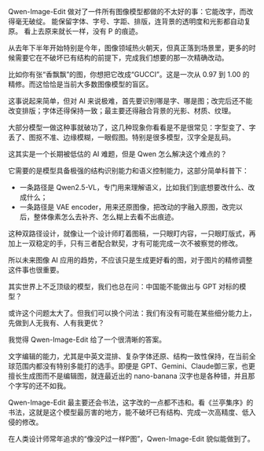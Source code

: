 Qwen-Image-Edit 做对了一件所有图像模型都做的不太好的事：它能改字，而改得毫无破绽。
能保留字体、字号、字距、排版，连背景的透明度和光影都自动复原。
看上去原来就长一样，没有 P 的痕迹。

从去年下半年开始特别是今年，图像领域热火朝天，但真正落到场景里，更多的时候需要它在不破坏已有结构的前提下，完成我们想要的那一次精确改动。

比如你有张“香飘飘”的图，你想把它改成“GUCCI”。这是一次从 0.97 到 1.00 的精修。而这恰恰是当前大多数图像模型的盲区。

这事说起来简单，但对 AI 来说极难，首先要识别哪是字、哪是图；改完后还不能改变排版；字体还得保持一致；最主要还得融合背景的光影、材质、纹理。

大部分模型一做这种事就破功了，这几种现象你看看是不是很常见：字型变了、字丢了、图抠不准、边缘模糊，一眼假图。特别是很多模型，汉字全是乱码。

这其实是一个长期被低估的 AI 难题，但是 Qwen 怎么解决这个难点的？

它需要的是模型具备极强的结构识别能力和语义控制能力，这部分简单科普下：
- 一条路径是 Qwen2.5-VL，专门用来理解语义，比如我们到底想要改什么、改成什么；
- 一条路径是 VAE encoder，用来还原图像，把改动的字融入原图，改完以后，整体像素怎么去补齐、怎么糊上去看不出痕迹。

这种双路径设计，就像让一个设计师盯着图稿，一只眼盯内容，一只眼盯版式，再加上一双稳定的手，只有三者配合默契，才有可能完成一次不被察觉的修改。

所以未来图像 AI 应用的趋势，不应该只是生成更好看的图，对于图片的精修调整这件事也很重要。

其实世界上不乏顶级的模型，我们也总在问：中国能不能做出与 GPT 对标的模型？

或许这个问题太大了。但我们可以换个问法：我们有没有可能在某些细分能力上，先做到人无我有、人有我更优？

我觉得 Qwen-Image-Edit 给了一个很清晰的答案。

文字编辑的能力，尤其是中英文混排、复杂字体还原、结构一致性保持，在当前全球范围内都没有特别多能打的选手。即便是 GPT、Gemini、Claude御三家，也更擅长生成图而不是编辑图，就连最近出的 nano-banana 汉字也是各种错，并且那个字写的还不如我。

Qwen-Image-Edit 最主要还会书法，这字改的一点都不违和。看《兰亭集序》的书法，这就是这个模型最厉害的地方，能不破坏已有结构、完成一次高精度、低入侵的修改。

在人类设计师常年追求的“像没P过一样P图”，Qwen-Image-Edit 貌似能做到了。
